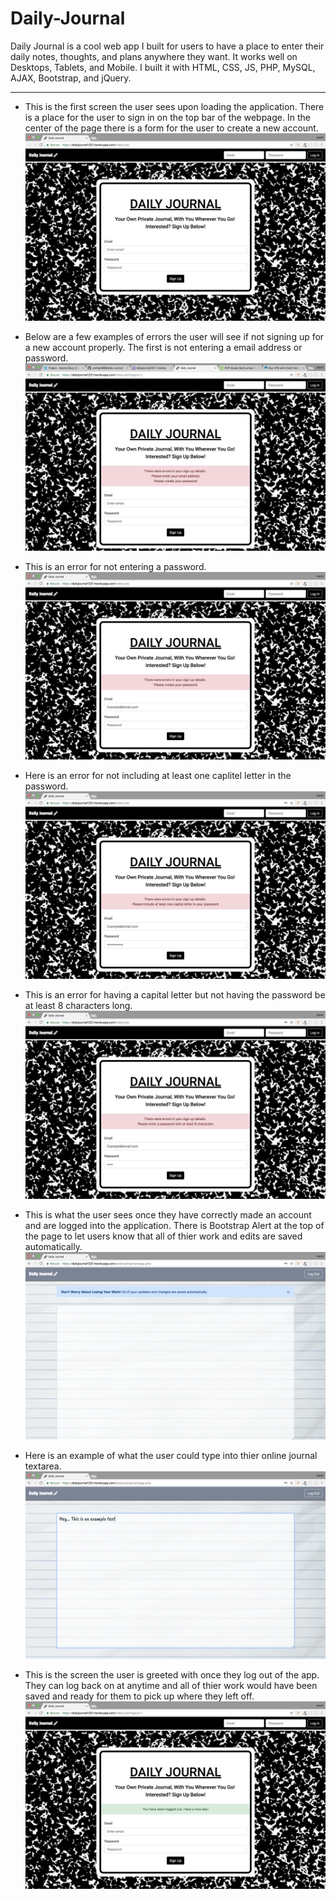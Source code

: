 # Daily-Journal
Daily Journal is a cool web app I built for users to have a place to enter their daily notes, thoughts, and plans anywhere they want. It works well on Desktops, Tablets, and Mobile. I built it with HTML, CSS, JS, PHP, MySQL, AJAX, Bootstrap, and jQuery.

---

- This is the first screen the user sees upon loading the application. There is a place for the user to sign in on the top bar of the webpage. In the center of the page there is a form for the user to create a new account.
![INTRO](assets/img/read_me/startscreen.png)

 - Below are a few examples of errors the user will see if not signing up for a new account properly. The first is not entering a email address or password.
![ERROR-1](assets/img/read_me/errors-1.png)

- This is an error for not entering a password.
![ERROR-2](assets/img/read_me/errors-2.png)

- Here is an error for not including at least one caplitel letter in the password.
![ERROR-3](assets/img/read_me/errors-3.png)

- This is an error for having a capital letter but not having the password be at least 8 characters long.
![ERROR-4](assets/img/read_me/errors-4.png)

- This is what the user sees once they have correctly made an account and are logged into the application. There is Bootstrap Alert at the top of the page to let users know that all of thier work and edits are saved automatically.
![JOURNAL-1](assets/img/read_me/journal-1.png)

- Here is an example of what the user could type into thier online journal textarea.
![JOURNAL-2](assets/img/read_me/journal-2.png)

- This is the screen the user is greeted with once they log out of the app. They can log back on at anytime and all of thier work would have been saved and ready for them to pick up where they left off.
![LOUGOUT](assets/img/read_me/logout.png)

